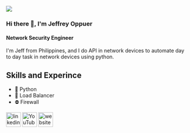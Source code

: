 ![](https://dijkstra845412766.files.wordpress.com/2023/11/picture1-1.png)

### Hi there 👋, I'm Jeffrey Oppuer
#### Network Security Engineer

I'm Jeff from Philippines, and I do API in network devices to automate day to day task in network devices using python.

## Skills and Experince
* 🐍 Python
* 🔀 Load Balancer
* ⛔ Firewall

[<img src='https://cdn.jsdelivr.net/npm/simple-icons@3.0.1/icons/linkedin.svg' alt='linkedin' height='40'>](https://www.linkedin.com/in/https://www.linkedin.com/in/jeffrey-oppuer-636478165//)  [<img src='https://cdn.jsdelivr.net/npm/simple-icons@3.0.1/icons/youtube.svg' alt='YouTube' height='40'>](https://www.youtube.com/channel/https://www.youtube.com/channel/UCw_A0p5gVgCP5tnaT8SoLrg)  [<img src='https://cdn.jsdelivr.net/npm/simple-icons@3.0.1/icons/icloud.svg' alt='website' height='40'>](https://wordpress.com/view/dijkstra845412766.wordpress.com) 
